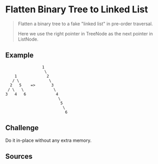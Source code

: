 # Flatten Binary Tree to Linked List

> Flatten a binary tree to a fake "linked list" in pre-order traversal.
>
> Here we use the right pointer in TreeNode as the next pointer in ListNode.

## Example

```
                1
                 \
    1             2
   / \             \
  2   5    =>       3
 / \   \             \
3   4   6             4
                       \
                        5
                         \
                          6

```

## Challenge

Do it in-place without any extra memory.

## Sources
